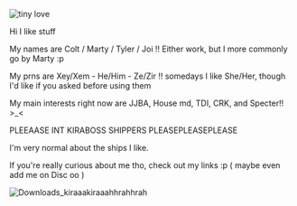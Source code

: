 
![tiny love](https://github.com/user-attachments/assets/55383278-7b30-4719-bb53-7dc97f845f8d)

Hi I like stuff 

  My names are Colt / Marty / Tyler / Joi !! Either work, but I more commonly go by Marty :p
  
My prns are Xey/Xem - He/Him - Ze/Zir !! somedays I like She/Her, though I'd like if you asked before using them

  My main interests right now are JJBA, House md, TDI, CRK, and Specter!! >_< 
  
PLEEAASE INT KIRABOSS SHIPPERS PLEASEPLEASEPLEASE

  I'm very normal about the ships I like.
  
If you're really curious about me tho, check out my links :p ( maybe even add me on Disc oo )

  ![Downloads_kiraaakiraaahhrahhrah](https://github.com/user-attachments/assets/7d7e0816-cee6-4c85-96e3-2429e46bc8dc) 






<!---
TheCowboySmoocher/TheCowboySmoocher is a ✨ special ✨ repository because its `README.md` (this file) appears on your GitHub profile.
You can click the Preview link to take a look at your changes.
--->

